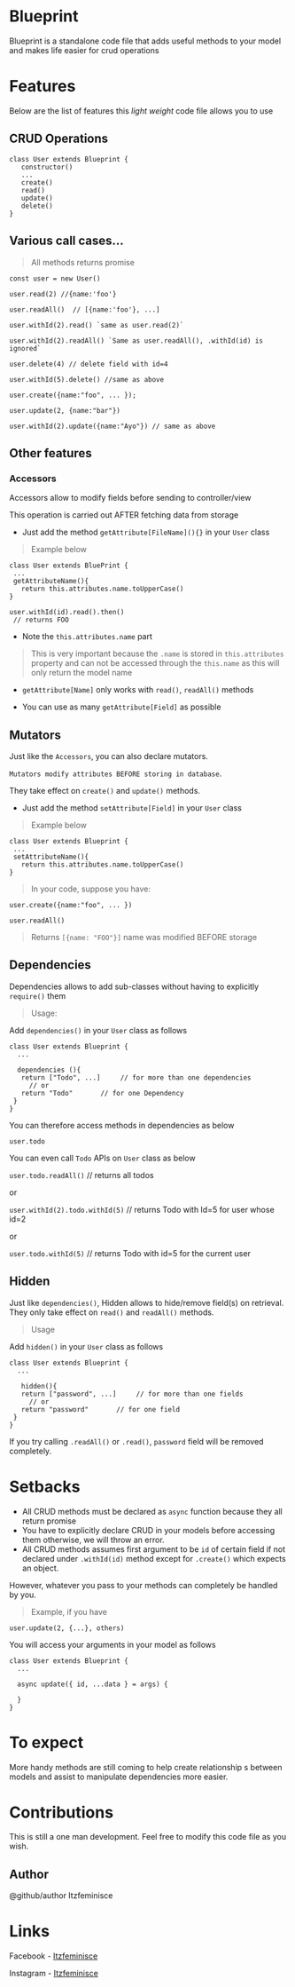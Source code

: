 # Blueprint
Blueprint is a standalone code file that adds useful methods to your model and makes life easier for crud operations 



 # Features

Below are the list of features this *light weight* code file allows you to use

## CRUD Operations
````
class User extends Blueprint {
   constructor()
   ...
   create()
   read()
   update()
   delete()
}
````

## Various call cases...

> All methods returns promise

````
const user = new User()

user.read(2) //{name:'foo'}

user.readAll()  // [{name:'foo'}, ...]

user.withId(2).read() `same as user.read(2)`

user.withId(2).readAll() `Same as user.readAll(), .withId(id) is ignored`

user.delete(4) // delete field with id=4

user.withId(5).delete() //same as above

user.create({name:"foo", ... });

user.update(2, {name:"bar"})

user.withId(2).update({name:"Ayo"}) // same as above

````












## Other features

### Accessors

Accessors allow to modify fields before sending to controller/view

This operation is carried out AFTER fetching data from storage 

- Just add the method `getAttribute[FileName](){}` in your `User` class
>Example below

```
class User extends BluePrint {
 ...
 getAttributeName(){
   return this.attributes.name.toUpperCase()
}
````


```
user.withId(id).read().then()
 // returns FOO

```

* Note the `this.attributes.name` part

> This is very important because the 
`.name` is stored in 
`this.attributes` property and can not be accessed
through the `this.name` as this will only return the 
model name

* `getAttribute[Name]` only works with `read()`, `readAll()` methods

* You can use as many `getAttribute[Field]` as possible 




## Mutators
 
Just like the `Accessors`,  you can also declare mutators. 

`Mutators modify attributes BEFORE storing in database`.

They take effect on `create()` and `update()` methods.


- Just add the method `setAttribute[Field]` in your `User` class
> Example below

```
class User extends Blueprint {
 ...
 setAttributeName(){
   return this.attributes.name.toUpperCase()
}
````

> In your code, suppose you have:

````
user.create({name:"foo", ... })

user.readAll()

````


> Returns `[{name: "FOO"}]`
> name was modified BEFORE storage



## Dependencies

Dependencies allows to add sub-classes without having to explicitly `require()` them

> Usage: 

Add `dependencies()` in your `User` class as follows

````
class User extends Blueprint {
  ...

  dependencies (){
   return ["Todo", ...]     // for more than one dependencies 
     // or
   return "Todo"       // for one Dependency
 }
}
````

You can therefore access methods in dependencies as below

`user.todo`

You can even call `Todo` APIs on `User` class as below

`user.todo.readAll()` // returns all todos

or

`user.withId(2).todo.withId(5)`  // returns Todo with 
Id=5 for user whose id=2

or 

`user.todo.withId(5)`  // returns Todo with id=5 for the current user




## Hidden

Just like `dependencies()`, Hidden allows to hide/remove field(s) on retrieval.
They only take effect on `read()` and `readAll()` methods.

> Usage 

Add `hidden()` in your `User` class as follows

````
class User extends Blueprint {
  ...

   hidden(){
   return ["password", ...]     // for more than one fields
     // or
   return "password"       // for one field
 }
}
````

If you try calling `.readAll()` or `.read()`, `password` field will be removed completely.


# Setbacks

* All CRUD methods must be declared as `async` function because they all return promise
* You have to explicitly declare CRUD in your models before accessing them otherwise, we will throw an error.
* All CRUD methods assumes first argument to be `id` of certain field if not
declared under `.withId(id)` method except for `.create()` which expects an object.

However, whatever you pass to your methods can completely be handled by you.

>Example, if you have

`user.update(2, {...}, others)`

You will access your arguments in your model as follows

````
class User extends Blueprint {
  ...

  async update({ id, ...data } = args) {
       
  }
}
````


# To expect

More handy methods are still coming to help create relationship s
between models and assist to manipulate dependencies more easier.


# Contributions

This is still a one man development. Feel free  to modify this code file as you wish.

## Author

@github/author Itzfeminisce

# Links

Facebook - [Itzfeminisce](www.facebook.com/itzfeminisce)

Instagram - [Itzfeminisce](instagram.com/itzfeminisce)
